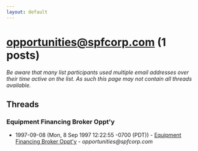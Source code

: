 ```yaml
---
layout: default
---
```


# opportunities@spfcorp.com (1 posts)

_Be aware that many list participants used multiple email addresses over their time active on the list. As such this page may not contain all threads available._

## Threads

### Equipment Financing Broker Oppt'y
+ 1997-09-08 (Mon, 8 Sep 1997 12:22:55 -0700 (PDT)) - [Equipment Financing Broker Oppt'y](/archive/1997/09/4bd6545fb0c53c89eae2f45b8ad4bc171c7ca1c689758ed19bd5717ea25ef8a3) - _opportunities@spfcorp.com_

